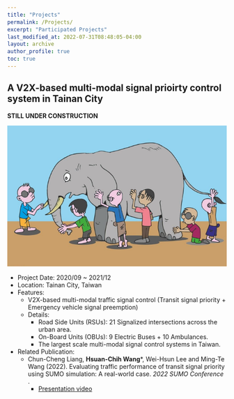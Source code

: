 ```yaml
---
title: "Projects"
permalink: /Projects/
excerpt: "Participated Projects"
last_modified_at: 2022-07-31T08:48:05-04:00
layout: archive
author_profile: true
toc: true
---
```


## A V2X-based multi-modal signal prioirty control system in Tainan City

**STILL UNDER CONSTRUCTION**

![alt text](../assets/images/500x300.png)

* Project Date: 2020/09 ~ 2021/12
* Location: Tainan City, Taiwan
* Features:
    * V2X-based multi-modal traffic signal control (Transit signal priority + Emergency vehicle signal preemption)
    * Details: 
        * Road Side Units (RSUs): 21 Signalized intersections across the urban area.  
        * On-Board Units (OBUs): 9 Electric Buses + 10 Ambulances.
        * The largest scale multi-modal signal control systems in Taiwan. 
* Related Publication:
    * Chun-Cheng Liang, **Hsuan-Chih Wang***, Wei-Hsun Lee and Ming-Te Wang (2022). Evaluating traffic performance of transit signal priority using SUMO simulation: A real-world case. _2022 SUMO Conference_ .
        * [Presentation video](https://www.youtube.com/watch?v=orrKpgA8jCw)








